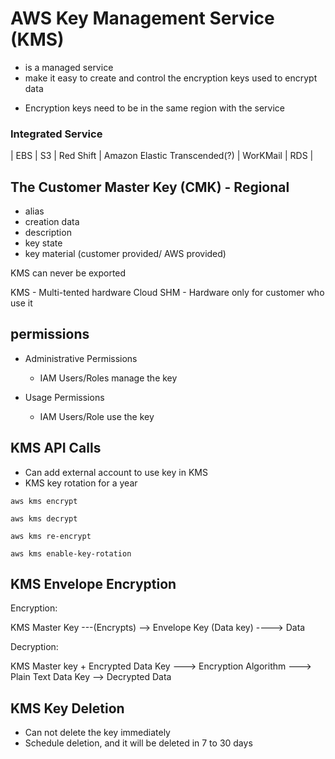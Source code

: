 # AWS Key Management Service (KMS)
- is a managed service 
- make it easy to create and control the encryption keys used to encrypt data 

* Encryption keys need to be in the same region with the service

### Integrated Service 
| EBS | S3 | Red Shift | Amazon Elastic Transcended(?) | WorKMail | RDS |

## The Customer Master Key (CMK) - Regional
* alias
* creation data
* description
* key state
* key material (customer provided/ AWS provided)

KMS can never be exported 

KMS - Multi-tented hardware
Cloud SHM - Hardware only for customer who use it

## permissions
* Administrative Permissions
    - IAM Users/Roles manage the key 

* Usage Permissions 
    - IAM Users/Role use the key

## KMS API Calls 
* Can add external account to use key in KMS
* KMS key rotation for a year 

```
aws kms encrypt

aws kms decrypt

aws kms re-encrypt

aws kms enable-key-rotation
```

## KMS Envelope Encryption 

Encryption: 

KMS Master Key ---(Encrypts) --> Envelope Key (Data key) ----> Data

Decryption: 

KMS Master key + Encrypted Data Key  ---> Encryption Algorithm ---> Plain Text Data Key  --> Decrypted Data


## KMS Key Deletion 
* Can not delete the key immediately
* Schedule deletion, and it will be deleted in 7 to 30 days

